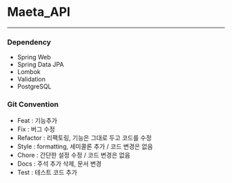 # Maeta_API

---

### Dependency
* Spring Web
* Spring Data JPA
* Lombok
* Validation
* PostgreSQL

### Git Convention
* Feat : 기능추가
* Fix : 버그 수정
* Refactor : 리팩토링, 기능은 그대로 두고 코드를 수정
* Style : formatting, 세미콜론 추가 / 코드 변경은 없음
* Chore : 간단한 설정 수정 / 코드 변경은 없음
* Docs : 주석 추가 삭제, 문서 변경
* Test : 테스트 코드 추가